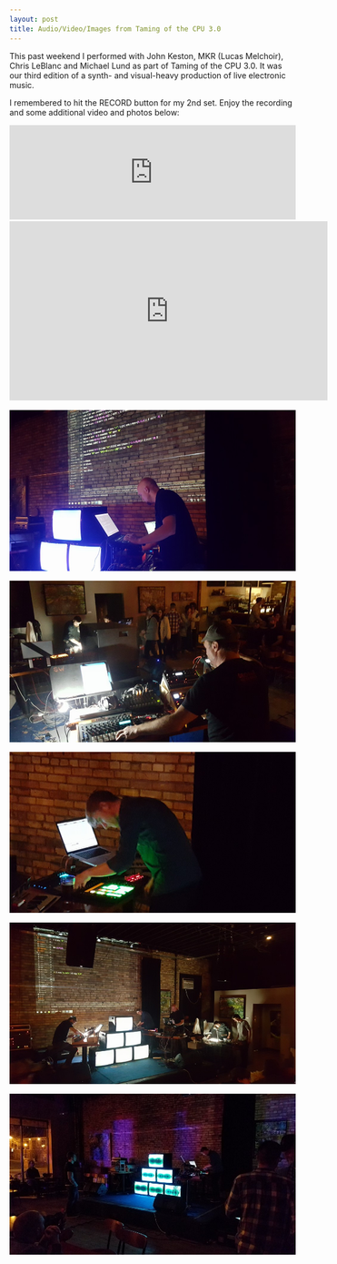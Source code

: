 ```yaml
---
layout: post
title: Audio/Video/Images from Taming of the CPU 3.0
---
```


This past weekend I performed with John Keston, MKR (Lucas Melchoir), Chris LeBlanc and Michael Lund as part of Taming of the CPU 3.0. It was our third edition of a synth- and visual-heavy production of live electronic music.

I remembered to hit the RECORD button for my 2nd set. Enjoy the recording and some additional video and photos below:

<iframe src="https://w.soundcloud.com/player/?url=https%3A//api.soundcloud.com/tracks/251712370&amp;color=ff5500&amp;auto_play=false&amp;hide_related=false&amp;show_comments=true&amp;show_user=true&amp;show_reposts=false" width="100%" height="166" frameborder="no" scrolling="no"></iframe>

<iframe width="560" height="315" src="https://www.youtube.com/embed/YZcd1sH31W8" frameborder="0" allowfullscreen></iframe>

<p><img src="/images/2016/cpu01.jpg" /></p>

<p><img src="/images/2016/cpu02.jpg" /></p>

<p><img src="/images/2016/cpu03.jpg" /></p>

<p><img src="/images/2016/cpu04.jpg" /></p>

<p><img src="/images/2016/cpu05.jpg" /></p>
